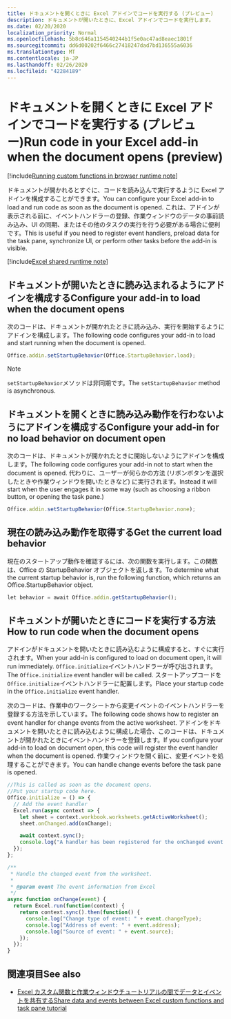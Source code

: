 ```yaml
---
title: ドキュメントを開くときに Excel アドインでコードを実行する (プレビュー)
description: ドキュメントが開いたときに、Excel アドインでコードを実行します。
ms.date: 02/20/2020
localization_priority: Normal
ms.openlocfilehash: 5b8c646a1154540244b1f5e0ac47ad8eaec1801f
ms.sourcegitcommit: dd6d00202f6466c27418247dad7bd136555a6036
ms.translationtype: MT
ms.contentlocale: ja-JP
ms.lasthandoff: 02/26/2020
ms.locfileid: "42284189"
---
```

# <a name="run-code-in-your-excel-add-in-when-the-document-opens-preview"></a><span data-ttu-id="e9e7d-103">ドキュメントを開くときに Excel アドインでコードを実行する (プレビュー)</span><span class="sxs-lookup"><span data-stu-id="e9e7d-103">Run code in your Excel add-in when the document opens (preview)</span></span>

[!include[Running custom functions in browser runtime note](../includes/excel-shared-runtime-preview-note.md)]

<span data-ttu-id="e9e7d-104">ドキュメントが開かれるとすぐに、コードを読み込んで実行するように Excel アドインを構成することができます。</span><span class="sxs-lookup"><span data-stu-id="e9e7d-104">You can configure your Excel add-in to load and run code as soon as the document is opened.</span></span> <span data-ttu-id="e9e7d-105">これは、アドインが表示される前に、イベントハンドラーの登録、作業ウィンドウのデータの事前読み込み、UI の同期、またはその他のタスクの実行を行う必要がある場合に便利です。</span><span class="sxs-lookup"><span data-stu-id="e9e7d-105">This is useful if you need to register event handlers, preload data for the task pane, synchronize UI, or perform other tasks before the add-in is visible.</span></span>

[!include[Excel shared runtime note](../includes/note-requires-shared-runtime.md)]

## <a name="configure-your-add-in-to-load-when-the-document-opens"></a><span data-ttu-id="e9e7d-106">ドキュメントが開いたときに読み込まれるようにアドインを構成する</span><span class="sxs-lookup"><span data-stu-id="e9e7d-106">Configure your add-in to load when the document opens</span></span>

<span data-ttu-id="e9e7d-107">次のコードは、ドキュメントが開かれたときに読み込み、実行を開始するようにアドインを構成します。</span><span class="sxs-lookup"><span data-stu-id="e9e7d-107">The following code configures your add-in to load and start running when the document is opened.</span></span>

```JavaScript
Office.addin.setStartupBehavior(Office.StartupBehavior.load);
```

> [!NOTE]
> <span data-ttu-id="e9e7d-108">`setStartupBehavior`メソッドは非同期です。</span><span class="sxs-lookup"><span data-stu-id="e9e7d-108">The `setStartupBehavior` method is asynchronous.</span></span>

## <a name="configure-your-add-in-for-no-load-behavior-on-document-open"></a><span data-ttu-id="e9e7d-109">ドキュメントを開くときに読み込み動作を行わないようにアドインを構成する</span><span class="sxs-lookup"><span data-stu-id="e9e7d-109">Configure your add-in for no load behavior on document open</span></span>

<span data-ttu-id="e9e7d-110">次のコードは、ドキュメントが開かれたときに開始しないようにアドインを構成します。</span><span class="sxs-lookup"><span data-stu-id="e9e7d-110">The following code configures your add-in not to start when the document is opened.</span></span> <span data-ttu-id="e9e7d-111">代わりに、ユーザーが何らかの方法 (リボンボタンを選択したときや作業ウィンドウを開いたときなど) に実行されます。</span><span class="sxs-lookup"><span data-stu-id="e9e7d-111">Instead it will start when the user engages it in some way (such as choosing a ribbon button, or opening the task pane.)</span></span>

```JavaScript
Office.addin.setStartupBehavior(Office.StartupBehavior.none);
```

## <a name="get-the-current-load-behavior"></a><span data-ttu-id="e9e7d-112">現在の読み込み動作を取得する</span><span class="sxs-lookup"><span data-stu-id="e9e7d-112">Get the current load behavior</span></span>

<span data-ttu-id="e9e7d-113">現在のスタートアップ動作を確認するには、次の関数を実行します。この関数は、Office の StartupBehavior オブジェクトを返します。</span><span class="sxs-lookup"><span data-stu-id="e9e7d-113">To determine what the current startup behavior is, run the following function, which returns an Office.StartupBehavior object.</span></span>

```JavaScript
let behavior = await Office.addin.getStartupBehavior();
```

## <a name="how-to-run-code-when-the-document-opens"></a><span data-ttu-id="e9e7d-114">ドキュメントが開いたときにコードを実行する方法</span><span class="sxs-lookup"><span data-stu-id="e9e7d-114">How to run code when the document opens</span></span>

<span data-ttu-id="e9e7d-115">アドインがドキュメントを開いたときに読み込むように構成すると、すぐに実行されます。</span><span class="sxs-lookup"><span data-stu-id="e9e7d-115">When your add-in is configured to load on document open, it will run immediately.</span></span> <span data-ttu-id="e9e7d-116">`Office.initialize`イベントハンドラーが呼び出されます。</span><span class="sxs-lookup"><span data-stu-id="e9e7d-116">The `Office.initialize` event handler will be called.</span></span> <span data-ttu-id="e9e7d-117">スタートアップコードを`Office.initialize`イベントハンドラーに配置します。</span><span class="sxs-lookup"><span data-stu-id="e9e7d-117">Place your startup code in the `Office.initialize` event handler.</span></span>

<span data-ttu-id="e9e7d-118">次のコードは、作業中のワークシートから変更イベントのイベントハンドラーを登録する方法を示しています。</span><span class="sxs-lookup"><span data-stu-id="e9e7d-118">The following code shows how to register an event handler for change events from the active worksheet.</span></span> <span data-ttu-id="e9e7d-119">アドインをドキュメントを開いたときに読み込むように構成した場合、このコードは、ドキュメントが開かれたときにイベントハンドラーを登録します。</span><span class="sxs-lookup"><span data-stu-id="e9e7d-119">If you configure your add-in to load on document open, this code will register the event handler when the document is opened.</span></span> <span data-ttu-id="e9e7d-120">作業ウィンドウを開く前に、変更イベントを処理することができます。</span><span class="sxs-lookup"><span data-stu-id="e9e7d-120">You can handle change events before the task pane is opened.</span></span>


```JavaScript
//This is called as soon as the document opens.
//Put your startup code here.
Office.initialize = () => {
  // Add the event handler
  Excel.run(async context => {
    let sheet = context.workbook.worksheets.getActiveWorksheet();
    sheet.onChanged.add(onChange);

    await context.sync();
    console.log("A handler has been registered for the onChanged event.");
  });
};

/**
 * Handle the changed event from the worksheet.
 *
 * @param event The event information from Excel
 */
async function onChange(event) {
  return Excel.run(function(context) {
    return context.sync().then(function() {
      console.log("Change type of event: " + event.changeType);
      console.log("Address of event: " + event.address);
      console.log("Source of event: " + event.source);
    });
  });
}

```

## <a name="see-also"></a><span data-ttu-id="e9e7d-121">関連項目</span><span class="sxs-lookup"><span data-stu-id="e9e7d-121">See also</span></span>

- [<span data-ttu-id="e9e7d-122">Excel カスタム関数と作業ウィンドウチュートリアルの間でデータとイベントを共有する</span><span class="sxs-lookup"><span data-stu-id="e9e7d-122">Share data and events between Excel custom functions and task pane tutorial</span></span>](../tutorials/share-data-and-events-between-custom-functions-and-the-task-pane-tutorial.md)